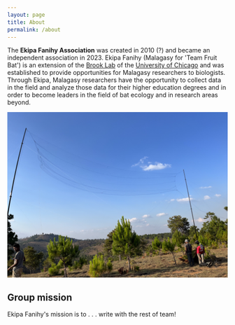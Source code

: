 ```yaml
---
layout: page
title: About
permalink: /about
---
```



The **Ekipa Fanihy Association** was created in 2010 (?) and became an independent association in 2023. Ekipa Fanihy (Malagasy for 'Team Fruit Bat') is an extension of the [Brook Lab]( https://brooklab.org/) of the [University of Chicago](https://uchicago.edu) and was established to provide opportunities for Malagasy researchers to biologists. Through Ekipa, Malagasy researchers have the opportunity to collect data in the field and analyze those data for their higher education degrees and in order to become leaders in the field of bat ecology and in research areas beyond.

<img src="/assets/research/Big net.jpeg" alt="net" class="float-sm" />

<h2>Group mission</h2>

Ekipa Fanihy's mission is to . . . write with the rest of team!


